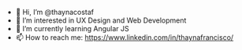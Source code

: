- 👋 Hi, I’m @thaynacostaf
- 👀 I’m interested in UX Design and Web Development
- 🌱 I’m currently learning Angular JS
- 📫 How to reach me: https://www.linkedin.com/in/thaynafrancisco/

<!---
thaynacostaf/thaynacostaf is a ✨ special ✨ repository because its `README.md` (this file) appears on your GitHub profile.
You can click the Preview link to take a look at your changes.
--->

